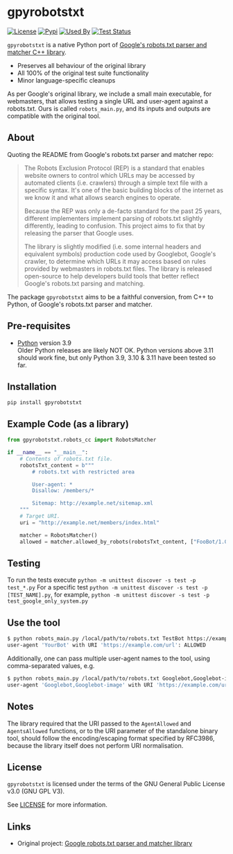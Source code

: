 # gpyrobotstxt

[![License](https://img.shields.io/badge/License-GPL%20v3-blue.svg)](https://github.com/Cocon-Se/gpyrobotstxt/blob/main/LICENSE.txt)
[![Pypi](https://img.shields.io/pypi/v/gpyrobotstxt.svg)](https://pypi.org/project/gpyrobotstxt/)
[![Used By](https://img.shields.io/sourcegraph/rrc/github.com/Cocon-Se/gpyrobotstxt.svg)](https://sourcegraph.com/github.com/Cocon-Se/gpyrobotstxt)
[![Test Status](https://github.com/Cocon-Se/gpyrobotstxt/actions/workflows/unittest.yml/badge.svg?branch=main)](https://github.com/Cocon-Se/gpyrobotstxt/actions/workflows/unittest.yml)

`gpyrobotstxt` is a native Python port of [Google's robots.txt parser and matcher C++
library](https://github.com/google/robotstxt).

- Preserves all behaviour of the original library
- All 100% of the original test suite functionality
- Minor language-specific cleanups

As per Google's original library, we include a small main executable,
for webmasters, that allows testing a single URL and user-agent against
a robots.txt. Ours is called `robots_main.py`, and its inputs and outputs
are compatible with the original tool.

## About

Quoting the README from Google's robots.txt parser and matcher repo:

> The Robots Exclusion Protocol (REP) is a standard that enables website owners to control which URLs may be accessed by automated clients (i.e. crawlers) through a simple text file with a specific syntax. It's one of the basic building blocks of the internet as we know it and what allows search engines to operate.
>
> Because the REP was only a de-facto standard for the past 25 years, different implementers implement parsing of robots.txt slightly differently, leading to confusion. This project aims to fix that by releasing the parser that Google uses.
>
> The library is slightly modified (i.e. some internal headers and equivalent symbols) production code used by Googlebot, Google's crawler, to determine which URLs it may access based on rules provided by webmasters in robots.txt files. The library is released open-source to help developers build tools that better reflect Google's robots.txt parsing and matching.

The package `gpyrobotstxt` aims to be a faithful conversion, from C++ to Python, of Google's robots.txt parser and matcher.

## Pre-requisites

- [Python](https://www.python.org/) version 3.9  
Older Python releases are likely NOT OK. Python versions above 3.11 should work fine, but only Python 3.9, 3.10 & 3.11 have been tested so far.

## Installation

```shell
pip install gpyrobotstxt
```

## Example Code (as a library)

```python
from gpyrobotstxt.robots_cc import RobotsMatcher

if __name__ == "__main__":
    # Contents of robots.txt file.
    robotsTxt_content = b"""
        # robots.txt with restricted area

        User-agent: *
        Disallow: /members/*

        Sitemap: http://example.net/sitemap.xml
    """
    # Target URI.
    uri = "http://example.net/members/index.html"

    matcher = RobotsMatcher()
    allowed = matcher.allowed_by_robots(robotsTxt_content, ["FooBot/1.0"], uri)

```

## Testing

To run the tests execute `python -m unittest discover -s test -p test_*.py`
For a specific test `python -m unittest discover -s test -p [TEST_NAME].py`, for example, `python -m unittest discover -s test -p test_google_only_system.py`

## Use the tool

```bash
$ python robots_main.py /local/path/to/robots.txt TestBot https://example.com/url
user-agent 'YourBot' with URI 'https://example.com/url': ALLOWED
```

Additionally, one can pass multiple user-agent names to the tool, using comma-separated values, e.g.

```bash
$ python robots_main.py /local/path/to/robots.txt Googlebot,Googlebot-image https://example.com/url
user-agent 'Googlebot,Googlebot-image' with URI 'https://example.com/url': ALLOWED
```

## Notes

The library required that the URI passed to the
`AgentAllowed` and `AgentsAllowed` functions, or to the URI parameter
of the standalone binary tool, should follow the encoding/escaping format specified by RFC3986, because the library itself does not perform URI normalisation.

## License

`gpyrobotstxt` is licensed under the terms of the GNU General Public License v3.0 (GNU GPL V3).

See [LICENSE](https://github.com/Cocon-Se/gpyrobotstxt/blob/main/LICENSE.txt) for more information.

## Links

- Original project: [Google robots.txt parser and matcher library](https://github.com/google/robotstxt)
